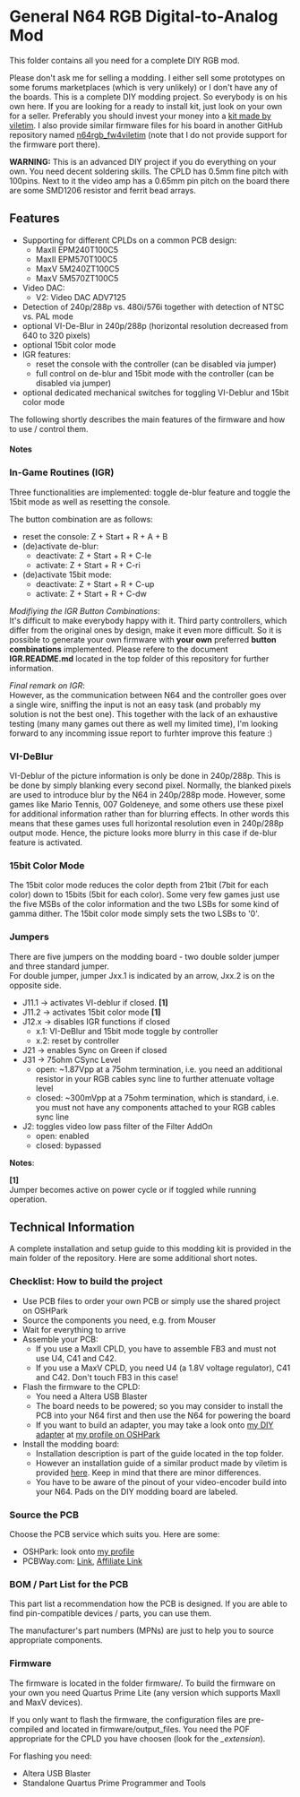 # General N64 RGB Digital-to-Analog Mod

This folder contains all you need for a complete DIY RGB mod.

Please don't ask me for selling a modding. I either sell some prototypes on some forums marketplaces (which is very unlikely) or I don't have any of the boards.
This is a complete DIY modding project. So everybody is on his own here.
If you are looking for a ready to install kit, just look on your own for a seller. Preferably you should invest your money into a [kit made by viletim](http://etim.net.au/shop/shop.php?crn=209). I also provide similar firmware files for his board in another GitHub repository named [n64rgb_fw4viletim](https://github.com/borti4938/n64rgb_fw4viletim) (note that I do not provide support for the firmware port there).

**WARNING:** This is an advanced DIY project if you do everything on your own. You need decent soldering skills. The CPLD has 0.5mm fine pitch with 100pins. Next to it the video amp has a 0.65mm pin pitch on the board there are some SMD1206 resistor and ferrit bead arrays.

## Features

- Supporting for different CPLDs on a common PCB design:
  * MaxII EPM240T100C5
  * MaxII EPM570T100C5
  * MaxV 5M240ZT100C5
  * MaxV 5M570ZT100C5
- Video DAC:
  * V2: Video DAC ADV7125
- Detection of 240p/288p vs. 480i/576i together with detection of NTSC vs. PAL mode
- optional VI-De-Blur in 240p/288p (horizontal resolution decreased from 640 to 320 pixels)
- optional 15bit color mode
- IGR features:
  * reset the console with the controller (can be disabled via jumper)
  * full control on de-blur and 15bit mode with the controller (can be disabled via jumper)
- optional dedicated mechanical switches for toggling VI-Deblur and 15bit color mode


The following shortly describes the main features of the firmware and how to use / control them.

#### Notes


### In-Game Routines (IGR)

Three functionalities are implemented: toggle de-blur feature and toggle the 15bit mode as well as resetting the console.

The button combination are as follows:

- reset the console: Z + Start + R + A + B
- (de)activate de-blur:
  - deactivate: Z + Start + R + C-le
  - activate: Z + Start + R + C-ri
- (de)activate 15bit mode:
  - deactivate: Z + Start + R + C-up
  - activate: Z + Start + R + C-dw

_Modifiying the IGR Button Combinations_:  
It's difficult to make everybody happy with it. Third party controllers, which differ from the original ones by design, make it even more difficult. So it is possible to generate your own firmware with **your own** preferred **button combinations** implemented. Please refere to the document **IGR.README.md** located in the top folder of this repository for further information.

_Final remark on IGR_:  
However, as the communication between N64 and the controller goes over a single wire, sniffing the input is not an easy task (and probably my solution is not the best one). This together with the lack of an exhaustive testing (many many games out there as well my limited time), I'm looking forward to any incomming issue report to furhter improve this feature :)


### VI-DeBlur

VI-Deblur of the picture information is only be done in 240p/288p. This is be done by simply blanking every second pixel. Normally, the blanked pixels are used to introduce blur by the N64 in 240p/288p mode. However, some games like Mario Tennis, 007 Goldeneye, and some others use these pixel for additional information rather than for blurring effects. In other words this means that these games uses full horizontal resolution even in 240p/288p output mode. Hence, the picture looks more blurry in this case if de-blur feature is activated.


### 15bit Color Mode

The 15bit color mode reduces the color depth from 21bit (7bit for each color) down to 15bits (5bit for each color). Some very few games just use the five MSBs of the color information and the two LSBs for some kind of gamma dither. The 15bit color mode simply sets the two LSBs to '0'.

### Jumpers

There are five jumpers on the modding board - two double solder jumper and three standard jumper.  
For double jumper, jumper Jxx.1 is indicated by an arrow, Jxx.2 is on the opposite side.

- J11.1 -> activates VI-deblur if closed. **[1]**
- J11.2 -> activates 15bit color mode **[1]**
- J12.x -> disables IGR functions if closed
  - x.1: VI-DeBlur and 15bit mode toggle by controller
  - x.2: reset by controller
- J21 -> enables Sync on Green if closed
- J31 -> 75ohm CSync Level
  - open: ~1.87Vpp at a 75ohm termination, i.e. you need an additional resistor in your RGB cables sync line to further attenuate voltage level
  - closed: ~300mVpp at a 75ohm termination, which is standard, i.e. you must not have any components attached to your RGB cables sync line
- J2: toggles video low pass filter of the Filter AddOn
  - open: enabled
  - closed: bypassed 

**Notes**:  

**[1]**  
Jumper becomes active on power cycle or if toggled while running operation.  

## Technical Information

A complete installation and setup guide to this modding kit is provided in the main folder of the repository. Here are some additional short notes.

### Checklist: How to build the project

- Use PCB files to order your own PCB or simply use the shared project on OSHPark
- Source the components you need, e.g. from Mouser
- Wait for everything to arrive
- Assemble your PCB:
  * If you use a MaxII CPLD, you have to assemble FB3 and must not use U4, C41 and C42.
  * If you use a MaxV CPLD, you need U4 (a 1.8V voltage regulator), C41 and C42. Don't touch FB3 in this case!
- Flash the firmware to the CPLD:
  * You need a Altera USB Blaster
  * The board needs to be powered; so you may consider to install the PCB into your N64 first and then use the N64 for powering the board
  * If you want to build an adapter, you may take a look onto [my DIY adapter](https://oshpark.com/shared_projects/mEwjoesz) at [my profile on OSHPark](https://oshpark.com/profiles/borti4938)
- Install the modding board:
  * Installation description is part of the guide located in the top folder.
  * However an installation guide of a similar product made by viletim is provided [here](http://etim.net.au/n64rgb/). Keep in mind that there are minor differences.
  * You have to be aware of the pinout of your video-encoder build into your N64. Pads on the DIY modding board are labeled.

### Source the PCB
Choose the PCB service which suits you. Here are some:

- OSHPark: look onto [my profile](https://oshpark.com/profiles/borti4938)
- PCBWay.com: [Link](http://www.pcbway.com/), [Affiliate Link](http://www.pcbway.com/setinvite.aspx?inviteid=10658)

### BOM / Part List for the PCB
This part list a recommendation how the PCB is designed. If you are able to find pin-compatible devices / parts, you can use them.

The manufacturer's part numbers (MPNs) are just to help you to source appropriate components.

### Firmware
The firmware is located in the folder firmware/. To build the firmware on your own you need Quartus Prime Lite (any version which supports MaxII and MaxV devices).

If you only want to flash the firmware, the configuration files are pre-compiled and located in firmware/output_files. You need the POF appropriate for the CPLD you have choosen (look for the *\_extension*).

For flashing you need:

- Altera USB Blaster
- Standalone Quartus Prime Programmer and Tools


